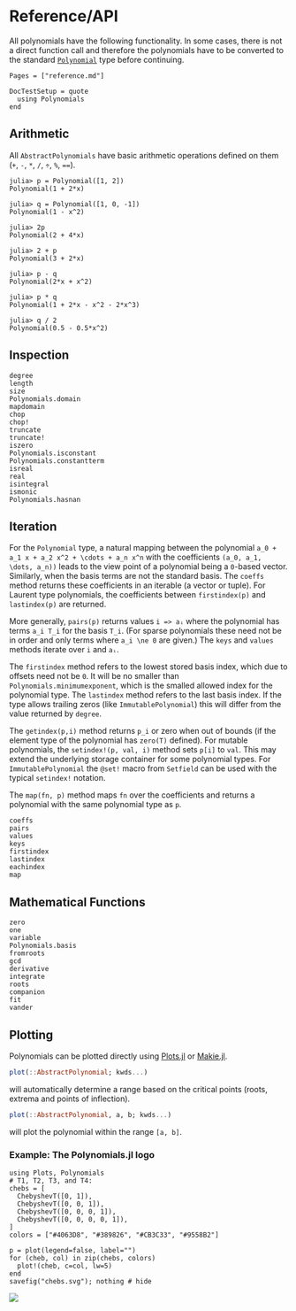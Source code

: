 # Reference/API

All polynomials have the following functionality. In some cases, there is not a direct function call and therefore the polynomials have to be converted to the standard [`Polynomial`](@ref) type before continuing.

```@index
Pages = ["reference.md"]
```

```@meta
DocTestSetup = quote
  using Polynomials
end
```


## Arithmetic

All `AbstractPolynomials` have basic arithmetic operations defined on them (`+`, `-`, `*`, `/`, `÷`, `%`, `==`).

```jldoctest
julia> p = Polynomial([1, 2])
Polynomial(1 + 2*x)

julia> q = Polynomial([1, 0, -1])
Polynomial(1 - x^2)

julia> 2p
Polynomial(2 + 4*x)

julia> 2 + p
Polynomial(3 + 2*x)

julia> p - q
Polynomial(2*x + x^2)

julia> p * q
Polynomial(1 + 2*x - x^2 - 2*x^3)

julia> q / 2
Polynomial(0.5 - 0.5*x^2)
```

## Inspection

```@docs
degree
length
size
Polynomials.domain
mapdomain
chop
chop!
truncate
truncate!
iszero
Polynomials.isconstant
Polynomials.constantterm
isreal
real
isintegral
ismonic
Polynomials.hasnan
```

## Iteration

For the `Polynomial`  type, a natural mapping between the polynomial ``a_0 + a_1 x + a_2 x^2 + \cdots + a_n x^n`` with the coefficients ``(a_0, a_1, \dots, a_n))`` leads to the view point of a polynomial being a ``0``-based vector. Similarly, when the basis terms are not the standard basis. The `coeffs` method returns these coefficients in an iterable (a vector or tuple). For Laurent type polynomials, the coefficients between `firstindex(p)` and `lastindex(p)` are returned.

More generally, `pairs(p)` returns values `i => aᵢ` where the polynomial has terms ``a_i T_i`` for the basis ``T_i``. (For sparse polynomials these need not be in order and only terms where ``a_i \ne 0`` are given.) The `keys` and `values` methods iterate over `i` and `aᵢ`.

The `firstindex` method refers to the lowest stored basis index, which due to offsets need not be `0`. It will be no smaller than `Polynomials.minimumexponent`, which is the smalled allowed index for the polynomial type. The `lastindex` method refers to the last basis index. If the type allows trailing zeros (like `ImmutablePolynomial`) this will differ from the value returned by `degree`.

The `getindex(p,i)` method returns `p_i` or zero when out of bounds (if the element type of the polynomial has `zero(T)` defined).
For mutable polynomials, the `setindex!(p, val, i)` method sets `p[i]` to `val`. This may extend  the underlying storage container for some polynomial types. For `ImmutablePolynomial` the `@set!` macro from `Setfield` can be used with the typical `setindex!` notation.

The `map(fn, p)` method maps `fn` over the coefficients and returns a polynomial with the same polynomial type as `p`.

```@docs
coeffs
pairs
values
keys
firstindex
lastindex
eachindex
map
```

## Mathematical Functions

```@docs
zero
one
variable
Polynomials.basis
fromroots
gcd
derivative
integrate
roots
companion
fit
vander
```

## Plotting

Polynomials can be plotted directly using [Plots.jl](https://github.com/juliaplots/plots.jl) or [Makie.jl](https://github.com/MakieOrg/Makie.jl).

```julia
plot(::AbstractPolynomial; kwds...)
```

will automatically determine a range based on the critical points (roots, extrema and points of inflection).

```julia
plot(::AbstractPolynomial, a, b; kwds...)
```

will plot the polynomial within the range `[a, b]`.

### Example: The Polynomials.jl logo

```@example
using Plots, Polynomials
# T1, T2, T3, and T4:
chebs = [
  ChebyshevT([0, 1]),
  ChebyshevT([0, 0, 1]),
  ChebyshevT([0, 0, 0, 1]),
  ChebyshevT([0, 0, 0, 0, 1]),
]
colors = ["#4063D8", "#389826", "#CB3C33", "#9558B2"]

p = plot(legend=false, label="")
for (cheb, col) in zip(chebs, colors)
  plot!(cheb, c=col, lw=5)
end
savefig("chebs.svg"); nothing # hide
```

![](chebs.svg)
